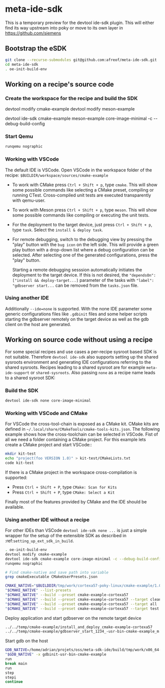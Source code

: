 # meta-ide-sdk

This is a temporary preview for the devtool ide-sdk plugin.
This will either find its way upstream into poky or move to its own layer in <https://github.com/siemens>

## Bootstrap the eSDK

```sh
git clone --recurse-submodules git@github.com:afreof/meta-ide-sdk.git
cd meta-ide-sdk
. oe-init-build-env
```

## Working on a recipe's source code

### Create the workspace for the recipe and build the SDK

devtool modify cmake-example
devtool modify meson-example

devtool ide-sdk cmake-example meson-example core-image-minimal -c --debug-build-config

### Start Qemu

```sh
runqemu nographic
```

### Working with VSCode

The default IDE is VSCode.
Open VSCode in the workspace folder of the recipe: ``$BUILDIR/workspace/sources/cmake-example``

- To work with CMake press ``Ctrl + Shift + p``, type ``cmake``.
  This will show some possible commands like selecting a CMake preset, compiling or running CTest.
  Cross-compiled unit tests are executed transparently with qemu-user.

- To work with Meson press ``Ctrl + Shift + p``, type ``meson``.
  This will show some possible commands like compiling or executing the unit tests.

- For the deployment to the target device, just press ``Ctrl + Shift + p``, type ``task``.
  Select the ``install & deploy task``.

- For remote debugging, switch to the debugging view by pressing the "play" button with the ``bug icon`` on the left side.
  This will provide a green play button with a drop-down list where a debug configuration can be selected.
  After selecting one of the generated configurations, press the "play" button.

  Starting a remote debugging sesssion automatically initiates the deployment to the target device.
  If this is not desired, the ``"dependsOn": ["install && deploy-target...]`` parameter of the tasks
  with ``"label": "gdbserver start...`` can be removed from the ``tasks.json`` file.

### Using another IDE

Additionally ``--ide=none`` is supported.
With the none IDE parameter some generic configurations files like ``.gdbinit`` files and some helper scripts
starting the gdbserver remotely on the target device as well as the gdb client on the host are generated.

## Working on source code without using a recipe

For some special recipes and use cases a per-recipe sysroot based SDK is not suitable.
Therefore ``devtool ide-sdk`` also supports setting up the shared sysroots environment and generating
IDE configurations referring to the shared sysroots. Recipes leading to a shared sysroot
are for example ``meta-ide-support`` or ``shared-sysroots``.
Also passing ``none`` as a recipe name leads to a shared sysroot SDK:

### Build the SDK

```sh
devtool ide-sdk none core-image-minimal
```

### Working with VSCode and CMake

For VSCode the cross-tool-chain is exposed as a CMake kit. CMake kits are defined in
``~/.local/share/CMakeTools/cmake-tools-kits.json``.
The following example shows how the cross-toolchain can be selected in VSCode.
Fist of all we need a folder containing a CMake project.
For this example lets create a CMake project and start VSCode::

```sh
mkdir kit-test
echo "project(foo VERSION 1.0)" > kit-test/CMakeLists.txt
code kit-test
```

If there is a CMake project in the workspace cross-compilation is supported:

- Press ``Ctrl + Shift + P``, type ``CMake: Scan for Kits``
- Press ``Ctrl + Shift + P``, type ``CMake: Select a Kit``

Finally most of the features provided by CMake and the IDE should be available.

### Using another IDE without a recipe

For other IDEs than VSCode ``devtool ide-sdk none ...`` is just a simple wrapper for the
setup of the extensible SDK as described in :ref:`setting_up_ext_sdk_in_build`.

```sh
. oe-init-build-env
devtool modify cmake-example
devtool ide-sdk cmake-example core-image-minimal -c --debug-build-config --ide=none
runqemu nographic
```

```sh
# Find cmake-native and save path into variable
grep cmakeExecutable CMakeUserPresets.json

CMAKE_NATIVE="$BUILDDIR/tmp/work/cortexa57-poky-linux/cmake-example/1.0/recipe-sysroot-native/usr/bin/cmake"
"$CMAKE_NATIVE" --list-presets
"$CMAKE_NATIVE" --build --preset cmake-example-cortexa57
"$CMAKE_NATIVE" --build --preset cmake-example-cortexa57 --target clean
"$CMAKE_NATIVE" --build --preset cmake-example-cortexa57 --target all
"$CMAKE_NATIVE" --build --preset cmake-example-cortexa57 --target test
```

Deploy application and start gdbserver on the remote target device

```sh
../../temp/cmake-example/install_and_deploy_cmake-example-cortexa57
../../temp/cmake-example/gdbserver_start_1234_-usr-bin-cmake-example_m
```

Start gdb on the host

```sh
GDB_NATIVE=/home/adrian/projets/oss/meta-sdk-ide/build/tmp/work/x86_64-linux/gdb-cross-aarch64/13.2/recipe-sysroot-native/usr/bin/aarch64-poky-linux/aarch64-poky-linux-gdb
"$GDB_NATIVE" -x gdbinit-usr-bin-cmake-example
run
break main
run
step
stepi
continue
```
